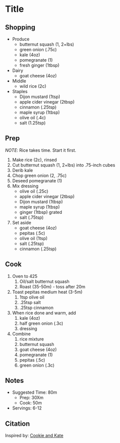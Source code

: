 # Title

## Shopping

- Produce
    - butternut squash (1, 2+lbs)
    - green onion (.75c)
    - kale (4oz)
    - pomegranate (1)
    - fresh ginger (1tbsp)
- Dairy
    - goat cheese (4oz)
- Middle
    - wild rice (2c)
- Staples
    - Dijon mustard (1tsp)
    - apple cider vinegar (2tbsp)
    - cinnamon (.25tsp)
    - maple syrup (1tbsp)
    - olive oil (.4c)
    - salt (1.25tsp)

## Prep

_NOTE_: Rice takes time. Start it first.

1. Make rice (2c), rinsed
1. Cut butternut squash (1, 2+lbs) into .75-inch cubes
1. Derib kale
1. Chop green onion (2, .75c)
1. Deseed pomegranate (1)
1. Mix dressing
    - olive oil (.25c)
    - apple cider vinegar (2tbsp)
    - Dijon mustard (1tbsp)
    - maple syrup (1tbsp)
    - ginger (1tbsp) grated
    - salt (.75tsp)
1. Set aside
    - goat cheese (4oz)
    - pepitas (.5c)
    - olive oil (1tsp)
    - salt (.25tsp)
    - cinnamon (.25tsp)

## Cook

1. Oven to 425
    1. Oil/salt butternut squash
    1. Roast (35-50m) - toss after 20m
1. Toast pepitas medium heat (3-5m)
    1. 1tsp olive oil
    1. .25tsp salt
    1. .25tsp cinnamon
1. When rice done and warm, add
    1. kale (4oz)
    1. half green onion (.3c)
    1. dressing
1. Combine
    1. rice mixture
    1. butternut squash
    1. goat cheese (4oz)
    1. pomegranate (1)
    1. pepitas (.5c)
    1. green onion (.3c)

## Notes

- Suggested Time: 80m
    - Prep: 30Xm
    - Cook: 50m
- Servings: 6-12

## Citation

Inspired by:
[Cookie and Kate](https://cookieandkate.com/butternut-squash-wild-rice-stuffing-recipe/)
